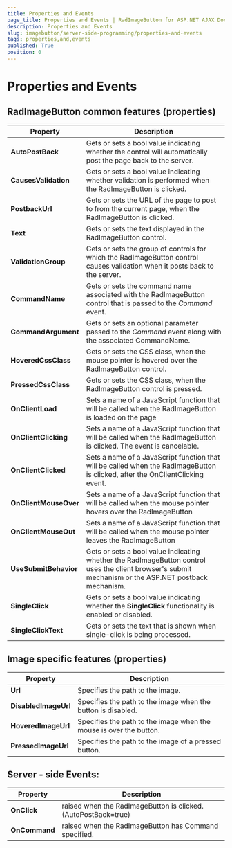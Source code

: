 ```yaml
---
title: Properties and Events
page_title: Properties and Events | RadImageButton for ASP.NET AJAX Documentation
description: Properties and Events
slug: imagebutton/server-side-programming/properties-and-events
tags: properties,and,events
published: True
position: 0
---
```


# Properties and Events

## RadImageButton common features (properties)

| Property | Description |
| ------ | ------ |
| **AutoPostBack** |Gets or sets a bool value indicating whether the control will automatically post the page back to the server.|
| **CausesValidation** |Gets or sets a bool value indicating whether validation is performed when the RadImageButton is clicked.|
| **PostbackUrl** |Gets or sets the URL of the page to post to from the current page, when the RadImageButton is clicked.|
| **Text** |Gets or sets the text displayed in the RadImageButton control.|
| **ValidationGroup** |Gets or sets the group of controls for which the RadImageButton control causes validation when it posts back to the server.|
| **CommandName** |Gets or sets the command name associated with the RadImageButton control that is passed to the *Command* event.|
| **CommandArgument** |Gets or sets an optional parameter passed to the *Command* event along with the associated CommandName.|
| **HoveredCssClass** |Gets or sets the CSS class, when the mouse pointer is hovered over the RadImageButton control.|
| **PressedCssClass** |Gets or sets the CSS class, when the RadImageButton control is pressed.|
| **OnClientLoad** |Sets a name of a JavaScript function that will be called when the RadImageButton is loaded on the page|
| **OnClientClicking** |Sets a name of a JavaScript function that will be called when the RadImageButton is clicked. The event is cancelable.|
| **OnClientClicked** |Sets a name of a JavaScript function that will be called when the RadImageButton is clicked, after the OnClientClicking event.|
| **OnClientMouseOver** |Sets a name of a JavaScript function that will be called when the mouse pointer hovers over the RadImageButton|
| **OnClientMouseOut** |Sets a name of a JavaScript function that will be called when the mouse pointer leaves the RadImageButton|
| **UseSubmitBehavior** |Gets or sets a bool value indicating whether the RadImageButton control uses the client browser's submit mechanism or the ASP.NET postback mechanism.|
| **SingleClick** |Gets or sets a bool value indicating whether the **SingleClick** functionality is enabled or disabled.|
| **SingleClickText** |Gets or sets the text that is shown when single-click is being processed.|

## Image specific features (properties)

| Property | Description |
| ------ | ------ |
| **Url** |Specifies the path to the image.|
| **DisabledImageUrl** |Specifies the path to the image when the button is disabled.|
| **HoveredImageUrl** |Specifies the path to the image when the mouse is over the button.|
| **PressedImageUrl** |Specifies the path to the image of a pressed button.|

## Server - side Events:

| Property | Description |
| ------ | ------ |
| **OnClick** |raised when the RadImageButton is clicked. (AutoPostBack=true)|
| **OnCommand** |raised when the RadImageButton has Command specified.|

